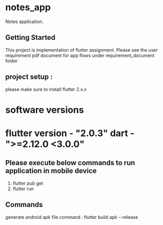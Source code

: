 # notes_app

Notes application.

## Getting Started

This project is implementation of flutter assignment.
Please see the user requirement pdf document for app flows under requirement_document folder


## project setup :

please make sure to install flutter 2.x.x

software versions
====================================
flutter version - "2.0.3"
           dart - ">=2.12.0 <3.0.0"
====================================

## Please execute below commands to run application in mobile device

1) flutter pub get
2) flutter run


## Commands
generate android apk file command  : flutter build apk --release

